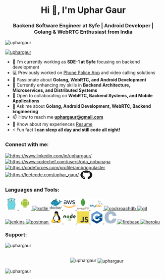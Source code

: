 <h1 align="center">Hi 👋, I'm Uphar Gaur</h1>
<h3 align="center">Backend Software Engineer at Syfe | Android Developer | Golang & WebRTC Enthusiast from India</h3>

<p align="left"> <img src="https://komarev.com/ghpvc/?username=uphargaur&label=Profile%20views&color=0e75b6&style=flat" alt="uphargaur" /> </p>

<p align="left"> <a href="https://github.com/ryo-ma/github-profile-trophy"><img src="https://github-profile-trophy.vercel.app/?username=uphargaur" alt="uphargaur" /></a> </p>

- 🚀 I'm currently working as **SDE-1 at Syfe** focusing on backend development
- 💻 Previously worked on [Phone Police App](https://github.com/uphargaur/Phone-Police) and video calling solutions
- 🔧 Passionate about **Golang, WebRTC, and Android Development**
- 🌱 Currently enhancing my skills in **Backend Architecture, Microservices, and Distributed Systems**
- 🤝 Open to collaborating on **WebRTC, Backend Systems, and Mobile Applications**
- 💬 Ask me about **Golang, Android Development, WebRTC, Backend Engineering**
- 📫 How to reach me **uphargaur@gmail.com**
- 📄 Know about my experiences [Resume](https://drive.google.com/file/d/1COKRoDeWDS2UdhcWIkPD5MD6rixGxxfA/view?usp=sharing)
- ⚡ Fun fact **I can sleep all day and still code all night!**

<h3 align="left">Connect with me:</h3>
<p align="left">
<a href="https://www.linkedin.com/in/uphargaur/" target="blank"><img align="center" src="https://raw.githubusercontent.com/rahuldkjain/github-profile-readme-generator/master/src/images/icons/Social/linked-in-alt.svg" alt="https://www.linkedin.com/in/uphargaur/" height="30" width="40" /></a>
<a href="https://www.codechef.com/users/oda_nobunaga" target="blank"><img align="center" src="https://cdn.jsdelivr.net/npm/simple-icons@3.1.0/icons/codechef.svg" alt="https://www.codechef.com/users/oda_nobunaga" height="30" width="40" /></a>
<a href="https://codeforces.com/profile/ambriogulaster" target="blank"><img align="center" src="https://raw.githubusercontent.com/rahuldkjain/github-profile-readme-generator/master/src/images/icons/Social/codeforces.svg" alt="https://codeforces.com/profile/ambriogulaster" height="30" width="40" /></a>
<a href="https://leetcode.com/uphar_gaur/" target="blank"><img align="center" src="https://raw.githubusercontent.com/rahuldkjain/github-profile-readme-generator/master/src/images/icons/Social/leet-code.svg" alt="https://leetcode.com/uphar_gaur/" height="30" width="40" /></a>
<a href="https://auth.geeksforgeeks.org/user/uphar_gaur" target="blank"><img align="center" src="https://raw.githubusercontent.com/devicons/devicon/master/icons/github/github-original.svg" alt="https://auth.geeksforgeeks.org/user/uphar_gaur" height="30" width="40" /></a>
</p>

<h3 align="left">Languages and Tools:</h3>
<p align="left"> 
<a href="https://golang.org" target="_blank" rel="noreferrer"> <img src="https://raw.githubusercontent.com/devicons/devicon/master/icons/go/go-original.svg" alt="go" width="40" height="40"/> </a> 
<a href="https://developer.android.com" target="_blank" rel="noreferrer"> <img src="https://raw.githubusercontent.com/devicons/devicon/master/icons/android/android-original-wordmark.svg" alt="android" width="40" height="40"/> </a> 
<a href="https://kotlinlang.org" target="_blank" rel="noreferrer"> <img src="https://www.vectorlogo.zone/logos/kotlinlang/kotlinlang-icon.svg" alt="kotlin" width="40" height="40"/> </a> 
<a href="https://www.docker.com/" target="_blank" rel="noreferrer"> <img src="https://raw.githubusercontent.com/devicons/devicon/master/icons/docker/docker-original-wordmark.svg" alt="docker" width="40" height="40"/> </a> 
<a href="https://aws.amazon.com" target="_blank" rel="noreferrer"> <img src="https://raw.githubusercontent.com/devicons/devicon/master/icons/amazonwebservices/amazonwebservices-original-wordmark.svg" alt="aws" width="40" height="40"/> </a> 
<a href="https://www.mongodb.com/" target="_blank" rel="noreferrer"> <img src="https://raw.githubusercontent.com/devicons/devicon/master/icons/mongodb/mongodb-original-wordmark.svg" alt="mongodb" width="40" height="40"/> </a> 
<a href="https://www.mysql.com/" target="_blank" rel="noreferrer"> <img src="https://raw.githubusercontent.com/devicons/devicon/master/icons/mysql/mysql-original-wordmark.svg" alt="mysql" width="40" height="40"/> </a> 
<a href="https://www.cockroachlabs.com/product/cockroachdb/" target="_blank" rel="noreferrer"> <img src="https://cdn.worldvectorlogo.com/logos/cockroachdb.svg" alt="cockroachdb" width="40" height="40"/> </a> 
<a href="https://git-scm.com/" target="_blank" rel="noreferrer"> <img src="https://www.vectorlogo.zone/logos/git-scm/git-scm-icon.svg" alt="git" width="40" height="40"/> </a> 
<a href="https://www.jenkins.io" target="_blank" rel="noreferrer"> <img src="https://www.vectorlogo.zone/logos/jenkins/jenkins-icon.svg" alt="jenkins" width="40" height="40"/> </a> 
<a href="https://postman.com" target="_blank" rel="noreferrer"> <img src="https://www.vectorlogo.zone/logos/getpostman/getpostman-icon.svg" alt="postman" width="40" height="40"/> </a> 
<a href="https://www.linux.org/" target="_blank" rel="noreferrer"> <img src="https://raw.githubusercontent.com/devicons/devicon/master/icons/linux/linux-original.svg" alt="linux" width="40" height="40"/> </a> 
<a href="https://nodejs.org" target="_blank" rel="noreferrer"> <img src="https://raw.githubusercontent.com/devicons/devicon/master/icons/nodejs/nodejs-original-wordmark.svg" alt="nodejs" width="40" height="40"/> </a> 
<a href="https://developer.mozilla.org/en-US/docs/Web/JavaScript" target="_blank" rel="noreferrer"> <img src="https://raw.githubusercontent.com/devicons/devicon/master/icons/javascript/javascript-original.svg" alt="javascript" width="40" height="40"/> </a> 
<a href="https://www.w3schools.com/cpp/" target="_blank" rel="noreferrer"> <img src="https://raw.githubusercontent.com/devicons/devicon/master/icons/cplusplus/cplusplus-original.svg" alt="cplusplus" width="40" height="40"/> </a> 
<a href="https://www.cprogramming.com/" target="_blank" rel="noreferrer"> <img src="https://raw.githubusercontent.com/devicons/devicon/master/icons/c/c-original.svg" alt="c" width="40" height="40"/> </a> 
<a href="https://firebase.google.com/" target="_blank" rel="noreferrer"> <img src="https://www.vectorlogo.zone/logos/firebase/firebase-icon.svg" alt="firebase" width="40" height="40"/> </a> 
<a href="https://heroku.com" target="_blank" rel="noreferrer"> <img src="https://www.vectorlogo.zone/logos/heroku/heroku-icon.svg" alt="heroku" width="40" height="40"/> </a> 
</p>

<h3 align="left">Support:</h3>
<p><a href="https://www.buymeacoffee.com/uphargaur"> <img align="left" src="https://cdn.buymeacoffee.com/buttons/v2/default-yellow.png" height="50" width="210" alt="uphargaur" /></a></p><br><br>

<p><img align="left" src="https://github-readme-stats.vercel.app/api/top-langs?username=uphargaur&show_icons=true&locale=en&layout=compact" alt="uphargaur" /></p>

<p>&nbsp;<img align="center" src="https://github-readme-stats.vercel.app/api?username=uphargaur&show_icons=true&locale=en" alt="uphargaur" /></p>

<p><img align="center" src="https://github-readme-streak-stats.herokuapp.com/?user=uphargaur&" alt="uphargaur" /></p>
